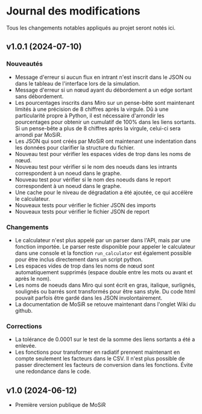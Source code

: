 # Journal des modifications
Tous les changements notables appliqués au projet seront notés ici.

## v1.0.1 (2024-07-10)
### Nouveautés
* Message d'erreur si aucun flux en intrant n'est inscrit dans le JSON ou dans le tableau de l'interface lors de la simulation.
* Message d'erreur si un nœud ayant du débordement a un edge sortant sans débordement.
* Les pourcentages inscrits dans Miro sur un pense-bête sont maintenant limités à une précision de 8 chiffres après la virgule. Dû à une particularité propre à Python, il est nécessaire d'arrondir les pourcentages pour obtenir un cumulatif de 100% dans les liens sortants. Si un pense-bête a plus de 8 chiffres après la virgule, celui-ci sera arrondi par MoSiR. 
* Les JSON qui sont créés par MoSiR ont maintenant une indentation dans les données pour clarifier la structure du fichier.
* Nouveau test pour vérifier les espaces vides de trop dans les noms de nœud.
* Nouveau test pour vérifier si le nom des noeuds dans les intrants correspondent à un noeud dans le graphe.
* Nouveau test pour vérifier si le nom des noeuds dans le report correspondent à un noeud dans le graphe.
* Une cache pour le niveau de dégradation a été ajoutée, ce qui accélère le calculateur.
* Nouveaux tests pour vérifier le fichier JSON des imports
* Nouveaux tests pour vérifier le fichier JSON de report

### Changements
* Le calculateur n'est plus appelé par un parser dans l'API, mais par une fonction importée. Le parser reste disponible pour appeler le calculateur dans une console et la fonction `run_calculator` est également possible pour être inclus directement dans un script python.
* Les espaces vides de trop dans les noms de nœud sont automatiquement supprimés (espace double entre les mots ou avant et après le nom).
* Les noms de noeuds dans Miro qui sont écrit en gras, italique, surlignés, soulignés ou barrés sont transformés pour être sans style. Du code html pouvait parfois être gardé dans les JSON involontairement. 
* La documentation de MoSiR se retouve maintenant dans l'onglet Wiki du github.

### Corrections
* La tolérance de 0.0001 sur le test de la somme des liens sortants a été a enlevée.
* Les fonctions pour transformer en radiatif prennent maintenant en compte seulement les facteurs dans le CSV. Il n'est plus possible de passer directement les facteurs de conversion dans les fonctions. Évite une redondance dans le code.

## v1.0 (2024-06-12)
* Première version publique de MoSiR